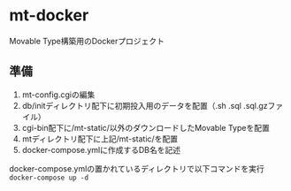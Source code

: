 # mt-docker  
Movable Type構築用のDockerプロジェクト  

## 準備  
1. mt-config.cgiの編集
1. db/initディレクトリ配下に初期投入用のデータを配置（.sh .sql .sql.gzファイル）
1. cgi-bin配下に/mt-static/以外のダウンロードしたMovable Typeを配置
1. mtディレクトリ配下に上記/mt-static/を配置
1. docker-compose.ymlに作成するDB名を記述

docker-compose.ymlの置かれているディレクトリで以下コマンドを実行  
`docker-compose up -d`
